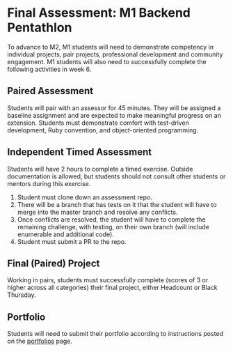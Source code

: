 # Final Assessment:  M1 Backend Pentathlon

To advance to M2, M1 students will need to demonstrate competency in individual projects, pair projects, professional development and community engagement. M1 students will also need to successfully complete the following activities in week 6.

## Paired Assessment

Students will pair with an assessor for 45 minutes. They will be assigned a baseline assignment and are expected to make meaningful progress on an extension. Students must demonstrate comfort with test-driven development, Ruby convention, and object-oriented programming.

## Independent Timed Assessment

Students will have 2 hours to complete a timed exercise. Outside documentation is allowed, but students should not consult other students or mentors during this exercise.

1.   Student must clone down an assessment repo.
2.   There will be a branch that has tests on it that the student will have to merge into the master branch and resolve any conflicts.
3.   Once conflicts are resolved, the student will have to complete the remaining challenge, with testing, on their own branch (will include enumerable and additional code).
4.   Student must submit a PR to the repo.
<!-- 
## Written Diagnostic

Students will have 90 minutes to complete a written diagnostic. Questions will cover material from the five weekly diagnostics students receive each Friday. -->

## Final (Paired) Project

Working in pairs, students must successfully complete (scores of 3 or higher across all categories) their final project, either Headcount or Black Thursday.

## Portfolio
Students will need to submit their portfolio according to instructions posted on the [portfolios](portfolios) page.

